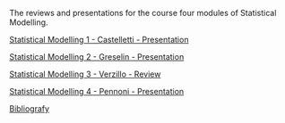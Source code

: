 
<!-- README.md is generated from README.Rmd. Please edit that file -->
<!-- https://marcozanotti.github.io/election-forecasting-review/ -->

The reviews and presentations for the course four modules of Statistical
Modelling.

[Statistical Modelling 1 - Castelletti -
Presentation](https://marcozanotti.github.io/statistical-modeling-reviews/presentation/stat_mod1.pdf)

[Statistical Modelling 2 - Greselin -
Presentation](https://marcozanotti.github.io/statistical-modeling-reviews/presentation/stat_mod2.pdf)

[Statistical Modelling 3 - Verzillo -
Review](https://marcozanotti.github.io/statistical-modeling-reviews/presentation/stat_mod3.pdf)

[Statistical Modelling 4 - Pennoni -
Presentation](https://marcozanotti.github.io/statistical-modeling-reviews/presentation/stat_mod4.pdf)

[Bibliografy](https://github.com/marcozanotti/statistical-modeling-reviews/tree/main/material)

